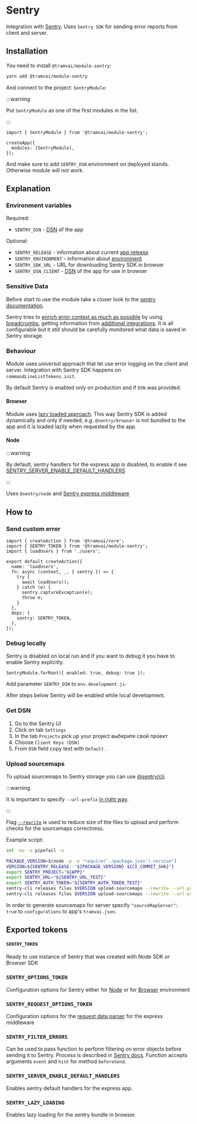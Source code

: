 # Sentry

Integration with [Sentry](https://docs.sentry.io/). Uses `Sentry SDK` for sending error reports from client and server.

## Installation

You need to install `@tramvai/module-sentry`:

```bash
yarn add @tramvai/module-sentry
```

And connect to the project: `SentryModule`:

:::warning

Put `SentryModule` as one of the first modules in the list.

:::

```tsx
import { SentryModule } from '@tramvai/module-sentry';

createApp({
  modules: [SentryModule],
});
```

And make sure to add `SENTRY_DSN` environment on deployed stands. Otherwise module will not work.

## Explanation

### Environment variables

Required:

- `SENTRY_DSN` - [DSN](https://docs.sentry.io/product/sentry-basics/dsn-explainer/) of the app

Optional:

- `SENTRY_RELEASE` - information about current [app release](https://docs.sentry.io/workflow/releases/)
- `SENTRY_ENVIRONMENT` - information about [environment](https://docs.sentry.io/product/sentry-basics/environments/)
- `SENTRY_SDK_URL` - URL for downloading Sentry SDK in browser
- `SENTRY_DSN_CLIENT` - [DSN](https://docs.sentry.io/product/sentry-basics/dsn-explainer/) of the app for use in browser

### Sensitive Data

Before start to use the module take a closer look to the [sentry documentation](https://docs.sentry.io/platforms/javascript/data-management/sensitive-data/).

Sentry tries to [enrich error context as much as possible](https://docs.sentry.io/platforms/javascript/enriching-events/) by using [breadcrumbs](https://docs.sentry.io/platforms/javascript/enriching-events/breadcrumbs/), getting information from [additional integrations](https://docs.sentry.io/platforms/javascript/configuration/integrations/). It is all configurable but it still should be carefully monitored what data is saved in Sentry storage.

### Behaviour

Module uses _universal_ approach that let use error logging on the client and server. Integration with Sentry SDK happens on `commandLineListTokens.init`.

By default Sentry is enabled only on production and if `DSN` was provided.

#### Browser

Module uses [lazy loaded approach](https://docs.sentry.io/platforms/javascript/install/lazy-load-sentry/). This way Sentry SDK is added dynamically and only if needed, e.g. `@sentry/browser` is not bundled to the app and it is loaded lazily when requested by the app.

#### Node

:::warning

By default, sentry handlers for the express app is disabled, to enable it see [SENTRY_SERVER_ENABLE_DEFAULT_HANDLERS](#sentry_server_enable_default_handlers)

:::

Uses `@sentry/node` and [Sentry express middleware](https://docs.sentry.io/platforms/node/express/)

## How to

### Send custom error

```tsx
import { createAction } from '@tramvai/core';
import { SENTRY_TOKEN } from '@tramvai/module-sentry';
import { loadUsers } from './users';

export default createAction({
  name: 'loadUsers',
  fn: async (context, _, { sentry }) => {
    try {
      await loadUsers();
    } catch (e) {
      sentry.captureException(e);
      throw e;
    }
  },
  deps: {
    sentry: SENTRY_TOKEN,
  },
});
```

### Debug locally

Sentry is disabled on local run and if you want to debug it you have to enable Sentry explicitly.

```tsx
SentryModule.forRoot({ enabled: true, debug: true });
```

Add parameter `SENTRY_DSN` to `env.development.js`.

After steps below Sentry will be enabled while local development.

### Get DSN

1. Go to the Sentry UI
2. Click on tab `Settings`
3. In the tab `Projects` pick up your project выберите свой проект
4. Choose `Client Keys (DSN)`
5. From `DSN` field copy text with `Default` .

### Upload sourcemaps

To upload sourcemaps to Sentry storage you can use [@sentry/cli](https://github.com/getsentry/sentry-cli).

:::warning

It is important to specify `--url-prefix` [in right way](https://docs.sentry.io/platforms/javascript/config/sourcemaps/#using-sentry-cli).

:::

Flag [`--rewrite`](https://docs.sentry.io/cli/releases/#sentry-cli-sourcemaps) is used to reduce size of the files to upload and perform checks for the sourcemaps correctness.

Example script:

```sh
set -eu -o pipefail -x

PACKAGE_VERSION=$(node -p -e "require('./package.json').version")
VERSION=${SENTRY_RELEASE:-"${PACKAGE_VERSION}-${CI_COMMIT_SHA}"}
export SENTRY_PROJECT="${APP}"
export SENTRY_URL="${SENTRY_URL_TEST}"
export SENTRY_AUTH_TOKEN="${SENTRY_AUTH_TOKEN_TEST}"
sentry-cli releases files $VERSION upload-sourcemaps --rewrite --url-prefix "~/" ./server/ & \
sentry-cli releases files $VERSION upload-sourcemaps --rewrite --url-prefix "~/platform/" ./assets/
```

In order to generate sourcemaps for server specify `"sourceMapServer": true` to `configurations` to app's `tramvai.json`.

## Exported tokens

#### `SENTRY_TOKEN`

Ready to use instance of Sentry that was created with Node SDK or Browser SDK

### `SENTRY_OPTIONS_TOKEN`

Configuration options for Sentry either for [Node](https://docs.sentry.io/platforms/node/configuration/) or for [Browser](https://docs.sentry.io/platforms/javascript/configuration/) environment

### `SENTRY_REQUEST_OPTIONS_TOKEN`

Configuration options for the [request data parser](https://docs.sentry.io/platforms/node/express/) for the express middleware

### `SENTRY_FILTER_ERRORS`

Can be used to pass function to perform filtering on error objects before sending it to Sentry. Process is described in [Sentry docs](https://docs.sentry.io/platforms/javascript/configuration/filtering/). Function accepts arguments `event` and `hint` for method `beforeSend`.

### `SENTRY_SERVER_ENABLE_DEFAULT_HANDLERS`

Enables sentry default handlers for the express app.

### `SENTRY_LAZY_LOADING`

Enables lazy loading for the sentry bundle in browser.
